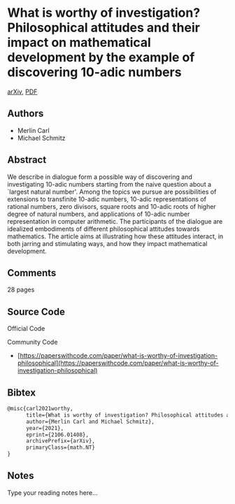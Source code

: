
# What is worthy of investigation? Philosophical attitudes and their impact on mathematical development by the example of discovering 10-adic numbers

[arXiv](https://arxiv.org/abs/2106.01408), [PDF](https://arxiv.org/pdf/2106.01408.pdf)

## Authors

- Merlin Carl
- Michael Schmitz

## Abstract

We describe in dialogue form a possible way of discovering and investigating 10-adic numbers starting from the naive question about a `largest natural number'. Among the topics we pursue are possibilities of extensions to transfinite 10-adic numbers, 10-adic representations of rational numbers, zero divisors, square roots and 10-adic roots of higher degree of natural numbers, and applications of 10-adic number representation in computer arithmetic. The participants of the dialogue are idealized embodiments of different philosophical attitudes towards mathematics. The article aims at illustrating how these attitudes interact, in both jarring and stimulating ways, and how they impact mathematical development.

## Comments

28 pages

## Source Code

Official Code



Community Code

- [https://paperswithcode.com/paper/what-is-worthy-of-investigation-philosophical](https://paperswithcode.com/paper/what-is-worthy-of-investigation-philosophical)

## Bibtex

```tex
@misc{carl2021worthy,
      title={What is worthy of investigation? Philosophical attitudes and their impact on mathematical development by the example of discovering 10-adic numbers}, 
      author={Merlin Carl and Michael Schmitz},
      year={2021},
      eprint={2106.01408},
      archivePrefix={arXiv},
      primaryClass={math.NT}
}
```

## Notes

Type your reading notes here...

